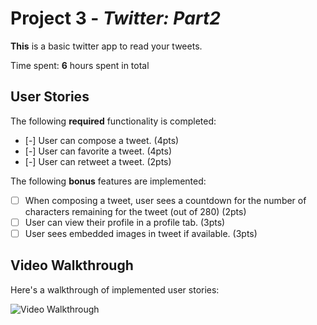 # Project 3 - *Twitter: Part2*

**This** is a basic twitter app to read your tweets.

Time spent: **6** hours spent in total

## User Stories

The following **required** functionality is completed:

- [-] User can compose a tweet. (4pts)
- [-] User can favorite a tweet. (4pts)
- [-] User can retweet a tweet. (2pts)

The following **bonus** features are implemented:

- [ ] When composing a tweet, user sees a countdown for the number of characters remaining for the tweet (out of 280) (2pts)
- [ ] User can view their profile in a profile tab. (3pts)
- [ ] User sees embedded images in tweet if available. (3pts)

## Video Walkthrough

Here's a walkthrough of implemented user stories:

<img src='http://g.recordit.co/QZPLgqHtaX.gif' title='Video Walkthrough' width='' alt='Video Walkthrough' />

